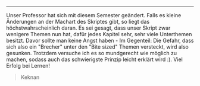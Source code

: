 ***

Unser Professor hat sich mit diesem Semester geändert. Falls es kleine Änderungen an der Machart des Skriptes gibt, so liegt das höchstwahrscheinlich daran. Es sei gesagt, dass unser Skript zwar wenigere Themen nun hat, dafür jedes Kapitel sehr, sehr viele Unterthemen besitzt. Davor sollte man keine Angst haben - Im Gegenteil: Die Gefahr, dass sich also ein "Brecher" unter den "Bite sized" Themen versteckt, wird also gesunken. Trotzdem versuche ich es so mundgerecht wie möglich zu machen, sodass auch das schwierigste Prinzip leicht erklärt wird :). Viel Erfolg bei Lernen!
>Keknan

